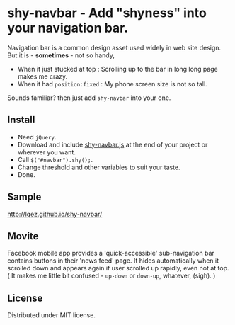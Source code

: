 shy-navbar - Add "shyness" into your navigation bar.
====================================================


Navigation bar is a common design asset used widely in web site design. But it is - **sometimes** - not so handy,

 - When it just stucked at top : Scrolling up to the bar in long long page makes me crazy.
 - When it had `position:fixed` : My phone screen size is not so tall.

Sounds familiar? then just add `shy-navbar` into your one.


Install
-------

 - Need `jQuery`.
 - Download and include [shy-navbar.js](https://raw.github.com/lqez/shy-navbar/master/shy-navbar.js) at the end of your project or wherever you want.
 - Call `$("#navbar").shy();`.
 - Change threshold and other variables to suit your taste.
 - Done.


Sample
------

<http://lqez.github.io/shy-navbar/>


Movite
------

Facebook mobile app provides a 'quick-accessible' sub-navigation bar contains buttons in their 'news feed' page.
It hides automatically when it scrolled down and appears again if user scrolled up rapidly, even not at top.
( It makes me little bit confused - `up-down` or `down-up`, whatever, (sigh). ) 


License
-------

Distributed under MIT license.
